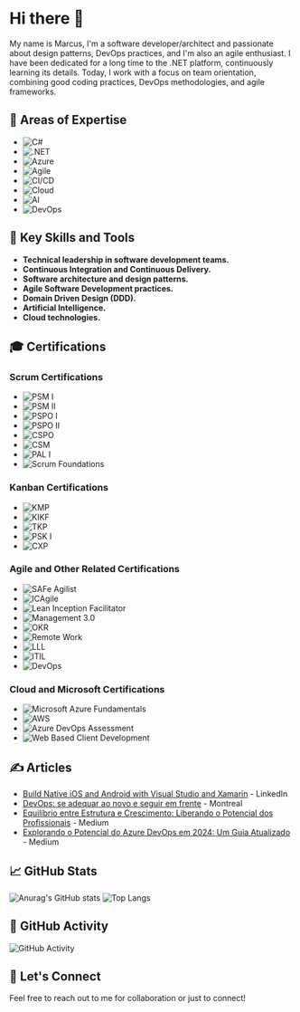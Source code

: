 # Hi there 👋

My name is Marcus, I'm a software developer/architect and passionate about design patterns, DevOps practices, and I'm also an agile enthusiast. I have been dedicated for a long time to the .NET platform, continuously learning its details. Today, I work with a focus on team orientation, combining good coding practices, DevOps methodologies, and agile frameworks.

## 🌟 Areas of Expertise
- ![C#](https://img.shields.io/badge/-C%23-blue) 
- ![.NET](https://img.shields.io/badge/-.NET-blueviolet)
- ![Azure](https://img.shields.io/badge/-Azure-blue) 
- ![Agile](https://img.shields.io/badge/-Agile-orange)
- ![CI/CD](https://img.shields.io/badge/-CI%2FCD-ff69b4)
- ![Cloud](https://img.shields.io/badge/-Cloud-informational)
- ![AI](https://img.shields.io/badge/-Artificial%20Intelligence-brightgreen)
- ![DevOps](https://img.shields.io/badge/-DevOps-blue)

## 🔧 Key Skills and Tools
- **Technical leadership in software development teams.**
- **Continuous Integration and Continuous Delivery.**
- **Software architecture and design patterns.**
- **Agile Software Development practices.**
- **Domain Driven Design (DDD).**
- **Artificial Intelligence.**
- **Cloud technologies.**

## 🎓 Certifications

### Scrum Certifications
- ![PSM I](https://img.shields.io/badge/Professional%20Scrum%20Master-I-blue)
- ![PSM II](https://img.shields.io/badge/Professional%20Scrum%20Master-II-blue)
- ![PSPO I](https://img.shields.io/badge/Professional%20Scrum%20Product%20Owner-I-blue)
- ![PSPO II](https://img.shields.io/badge/Professional%20Scrum%20Product%20Owner-II-blue)
- ![CSPO](https://img.shields.io/badge/Certified%20Scrum%20Product%20Owner-CSPO-blue)
- ![CSM](https://img.shields.io/badge/Certified%20ScrumMaster-CSM-blue)
- ![PAL I](https://img.shields.io/badge/Professional%20Agile%20Leadership-I-blue)
- ![Scrum Foundations](https://img.shields.io/badge/Scrum%20Foundations-SFPC-orange)

### Kanban Certifications
- ![KMP](https://img.shields.io/badge/Kanban%20Management%20Professional-KMP-blue)
- ![KIKF](https://img.shields.io/badge/Kanban%20Foundation-KIKF-blue)
- ![TKP](https://img.shields.io/badge/Team%20Kanban%20Practitioner-TKP-green)
- ![PSK I](https://img.shields.io/badge/Professional%20Scrum%20With%20Kanban-I-blue)
- ![CXP](https://img.shields.io/badge/Customer%20Experience%20Professional-CXP-orange)

### Agile and Other Related Certifications
- ![SAFe Agilist](https://img.shields.io/badge/Certified%20SAFe%205%20Agilist-blue)
- ![ICAgile](https://img.shields.io/badge/ICAgile-Business%20Agility%20Foundations-brightgreen)
- ![Lean Inception Facilitator](https://img.shields.io/badge/Certified%20Lean%20Inception%20Facilitator-brightgreen)
- ![Management 3.0](https://img.shields.io/badge/Management%203.0-Fundamentals-orange)
- ![OKR](https://img.shields.io/badge/OKR%20Certified%20Professional-OKRCP-brightgreen)
- ![Remote Work](https://img.shields.io/badge/Remote%20Work%20and%20Virtual%20Collaboration-RWVCPC-blue)
- ![LLL](https://img.shields.io/badge/Lifelong%20Learning-LLL-brightgreen)
- ![ITIL](https://img.shields.io/badge/ITIL-Foundation-brightgreen)
- ![DevOps](https://img.shields.io/badge/DevOps%20Foundation-Practitioner-brightgreen)

### Cloud and Microsoft Certifications
- ![Microsoft Azure Fundamentals](https://img.shields.io/badge/Microsoft%20Azure-Fundamentals-blue)
- ![AWS](https://img.shields.io/badge/AWS%20Certified-Practitioner-orange)
- ![Azure DevOps Assessment](https://img.shields.io/badge/Azure%20DevOps-Assessment-blue)
- ![Web Based Client Development](https://img.shields.io/badge/Web%20Based%20Client%20Development-Microsoft-brightgreen)

## ✍️ Articles
- [Build Native iOS and Android with Visual Studio and Xamarin](https://www.linkedin.com/pulse/build-native-ios-android-visual-studio-xamarin-c-marcus-ghelli/?trackingId=gxwDrnnkT0GGPs2k3Vbv0A%3D%3D) - LinkedIn
- [DevOps: se adequar ao novo e seguir em frente](https://www.montreal.com.br/devops-se-adequar-ao-novo-e-seguir-em-frente/) - Montreal
- [Equilíbrio entre Estrutura e Crescimento: Liberando o Potencial dos Profissionais](https://medium.com/@marcuspcouto/equil%C3%ADbrio-entre-estrutura-e-crescimento-liberando-o-potencial-dos-profissionais-750547376df2) - Medium
- [Explorando o Potencial do Azure DevOps em 2024: Um Guia Atualizado](https://medium.com/@marcuspcouto/explorando-o-potencial-do-azure-devops-em-2024-um-guia-atualizado-7e1b867a6406) - Medium

## 📈 GitHub Stats
![Anurag's GitHub stats](https://github-readme-stats.vercel.app/api?username=mpgalo&show_icons=true&theme=radical)
![Top Langs](https://github-readme-stats.vercel.app/api/top-langs/?username=mpgalo&layout=compact&theme=radical)

## 🔄 GitHub Activity
![GitHub Activity](https://github-profile-summary-cards.vercel.app/api/cards/profile-details?username=mpgalo&theme=radical)

## 🚀 Let's Connect
Feel free to reach out to me for collaboration or just to connect!
